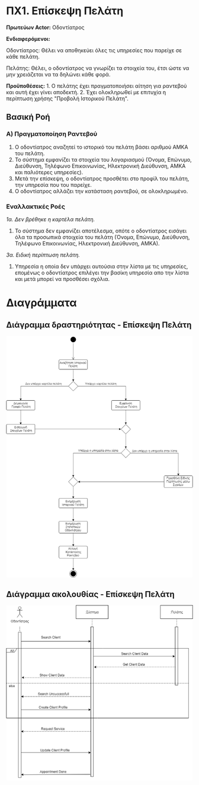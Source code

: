 # ΠΧ1. Επίσκεψη Πελάτη

__Πρωτεύων Actor:__ Οδοντίατρος

__Ενδιαφερόμενοι:__

Οδοντίατρος: Θέλει να αποθηκεύει όλες τις υπηρεσίες που παρείχε σε κάθε πελάτη.

Πελάτης: Θέλει, ο οδοντίατρος να γνωρίζει τα στοιχεία του, έτσι ώστε να μην χρειάζεται να τα δηλώνει κάθε φορά.

__Προϋποθέσεις:__ 1. Ο πελάτης έχει πραγματοποιήσει αίτηση για ραντεβού και αυτή έχει γίνει αποδεκτή.
                  2. Έχει ολοκληρωθεί με επιτυχία η περίπτωση χρήσης "Προβολή Ιστορικού Πελάτη".

## Βασική Ροή

### Α) Πραγματοποίηση Ραντεβού
1. Ο οδοντίατρος αναζητεί το ιστορικό του πελάτη βάσει αριθμού ΑΜΚΑ του πελάτη.
2. Το σύστημα εμφανίζει τα στοιχεία του λογαριασμού (Όνομα, Επώνυμο, Διεύθυνση, Τηλέφωνο Επικοινωνίας, Ηλεκτρονική Διεύθυνση, ΑΜΚΑ και παλιότερες υπηρεσίες).
3. Μετά την επίσκεψη, ο οδοντίατρος προσθέτει στο προφίλ του πελάτη, την υπηρεσία που του παρείχε.
4. Ο οδοντίατρος αλλάζει την κατάσταση ραντεβού, σε ολοκληρωμένο.

### Εναλλακτικές Ροές

*1α. Δεν βρέθηκε η καρτέλα πελάτη.*
1. Το σύστημα δεν εμφανίζει αποτέλεσμα, οπότε ο οδοντίατρος εισάγει όλα τα προσωπικά στοιχεία του πελάτη (Όνομα, Επώνυμο, Διεύθυνση, Τηλέφωνο Επικοινωνίας, Ηλεκτρονική Διεύθυνση, ΑΜΚΑ).

*3α. Ειδική περίπτωση πελάτη.*
1. Υπηρεσία η οποία δεν υπάρχει αυτούσια στην λίστα με τις υπηρεσίες, επομένως ο οδοντίατρος επιλέγει την βασίκη υπηρεσία απο την λίστα και μετά μπορεί να προσθέσει σχόλια.

# Διαγράμματα
## Διάγραμμα δραστηριότητας - Επίσκεψη Πελάτη
![](uc1-activity-diagram.png)

## Διάγραμμα ακολουθίας - Επίσκεψη Πελάτη
![](uc1-sequence-diagram.png)